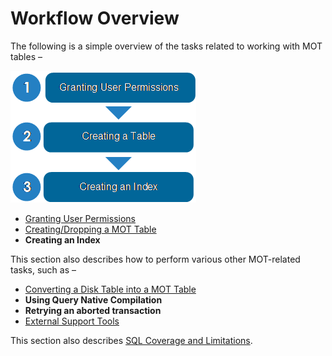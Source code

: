 # Workflow Overview<a name="EN-US_TOPIC_0260488072"></a>

The following is a simple overview of the tasks related to working with MOT tables –

![](figures/en-us_image_0260488312.png)

-   [Granting User Permissions](granting-user-permissions.md)
-   [Creating/Dropping a MOT Table](creating-dropping-a-mot-table.md)
-   **Creating an Index**

This section also describes how to perform various other MOT-related tasks, such as –

-   [Converting a Disk Table into a MOT Table](converting-a-disk-table-into-a-mot-table.md)
-   **Using Query Native Compilation**
-   **Retrying an aborted transaction**<u></u>
-   [External Support Tools](external-support-tools.md)<u></u>

This section also describes  [SQL Coverage and Limitations](sql-coverage-and-limitations.md).

